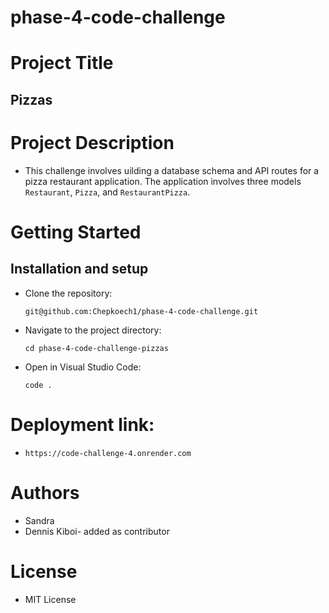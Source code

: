 # phase-4-code-challenge
# Project Title
 ## Pizzas
 # Project Description
 - This challenge involves uilding a database schema and API routes for a pizza restaurant application. The application involves three models `Restaurant`, `Pizza`, and `RestaurantPizza`.

# Getting Started
## Installation and setup
- Clone the repository:

    `git@github.com:Chepkoech1/phase-4-code-challenge.git`

- Navigate to the project directory:

    `cd phase-4-code-challenge-pizzas`

- Open in Visual Studio Code:

    `code .`  
    
# Deployment link:

  - `https://code-challenge-4.onrender.com`

# Authors

- Sandra
- Dennis Kiboi- added as contributor

# License

- MIT License




